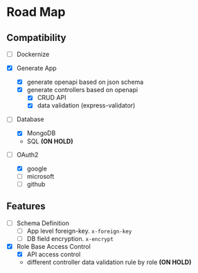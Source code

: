 # Road Map

## Compatibility

- [ ] Dockernize

- [x] Generate App
    - [x] generate openapi based on json schema
    - [x] generate controllers based on openapi
        - [x] CRUD API
        - [x] data validation (express-validator)
    
- [ ] Database
    - [x] MongoDB
    - SQL **(ON HOLD)**

- [ ] OAuth2
    - [x] google
    - [ ] microsoft
    - [ ] github

## Features 

- [ ] Schema Definition
    - [ ] App level foreign-key. `x-foreign-key`
    - [ ] DB field encryption. `x-encrypt`

- [x] Role Base Access Control
    - [x] API access control
    - different controller data validation rule by role **(ON HOLD)**
